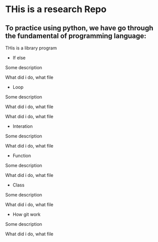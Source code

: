 # THis is a research Repo
## To practice using python, we have go through the fundamental of programming language:

THis is a library program

- If else

Some description

What did i do, what file

- Loop

Some description

What did i do, what file

What did i do, what file


- Interation


Some description

What did i do, what file


- Function


Some description

What did i do, what file

- Class

Some description

What did i do, what file

- How git work


Some description

What did i do, what file


